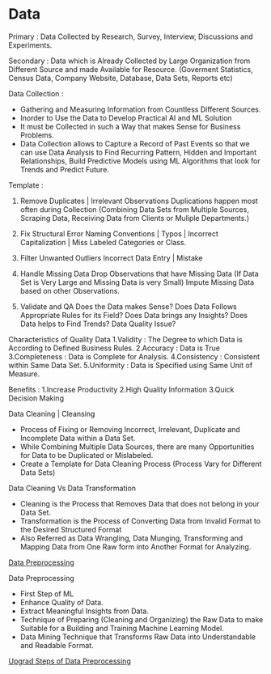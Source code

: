 # Data 

Primary : Data Collected by Research, Survey, Interview, Discussions and Experiments.

Secondary : Data which is Already Collected by Large Organization from Different Source and made Available for Resource. (Goverment Statistics, Census Data, Company Website, Database, Data Sets, Reports etc)

Data Collection :
- Gathering and Measuring Information from Countless Different Sources.
- Inorder to Use the Data to Develop Practical AI and ML Solution
- It must be Collected in such a Way that makes Sense for Business Problems.
- Data Collection allows to Capture a Record of Past Events so that we can use Data Analysis to Find Recurring Pattern, Hidden and Important Relationships,
  Build Predictive Models using ML Algorithms that look for Trends and Predict Future.

Template :
1. Remove Duplicates | Irrelevant Observations
   Duplications happen most often during Collection (Combining Data Sets from Multiple Sources, Scraping Data, Receiving Data from Clients or Muliple Departments.)

2. Fix Structural Error
   Naming Conventions | Typos | Incorrect Capitalization | Miss Labeled Categories or Class.

3. Filter Unwanted Outliers
   Incorrect Data Entry | Mistake

4. Handle Missing Data 
   Drop Observations that have Missing Data  (If Data Set is Very Large and Missing Data is very Small)
   Impute Missing Data based on other Observations.

5. Validate and QA
   Does the Data makes Sense?
   Does Data Follows Appropriate Rules for its Field?
   Does Data brings any Insights?
   Does Data helps to Find Trends?
   Data Quality Issue?

Characteristics of Quality Data
1.Validity : The Degree to which Data is According to Defined Business Rules.
2.Accuracy : Data is True 
3.Completeness : Data is Complete for Analysis.
4.Consistency : Consistent within Same Data Set. 
5.Uniformity : Data is Specified using Same Unit of Measure.

Benefits :
1.Increase Productivity
2.High Quality Information
3.Quick Decision Making

Data Cleaning | Cleansing
- Process of Fixing or Removing Incorrect, Irrelevant, Duplicate and Incomplete Data within a Data Set.
- While Combining Multiple Data Sources, there are many Opportunities for Data to be Duplicated or Mislabeled.
- Create a Template for Data Cleaning Process (Process Vary for Different Data Sets)

Data Cleaning Vs Data Transformation
- Cleaning is the Process that Removes Data that does not belong in your Data Set.
- Transformation is the Process of Converting Data from Invalid Format to the Desired Structured Format 
- Also Referred as Data Wrangling, Data Munging, Transforming and Mapping Data from One Raw form into Another Format for Analyzing.

[Data Preprocessing](https://hackernoon.com/what-steps-should-one-take-while-doing-data-preprocessing-502c993e1caa)

Data Preprocessing 
- First Step of ML
- Enhance Quality of Data. 
- Extract Meaningful Insights from Data.
- Technique of Preparing (Cleaning and Organizing) the Raw Data to make Suitable for a Building and Training Machine Learning Model.
- Data Mining Technique that Transforms Raw Data into Understandable and Readable Format.

[Upgrad Steps of Data Preprocessing](https://www.upgrad.com/blog/data-preprocessing-in-machine-learning/)
 
